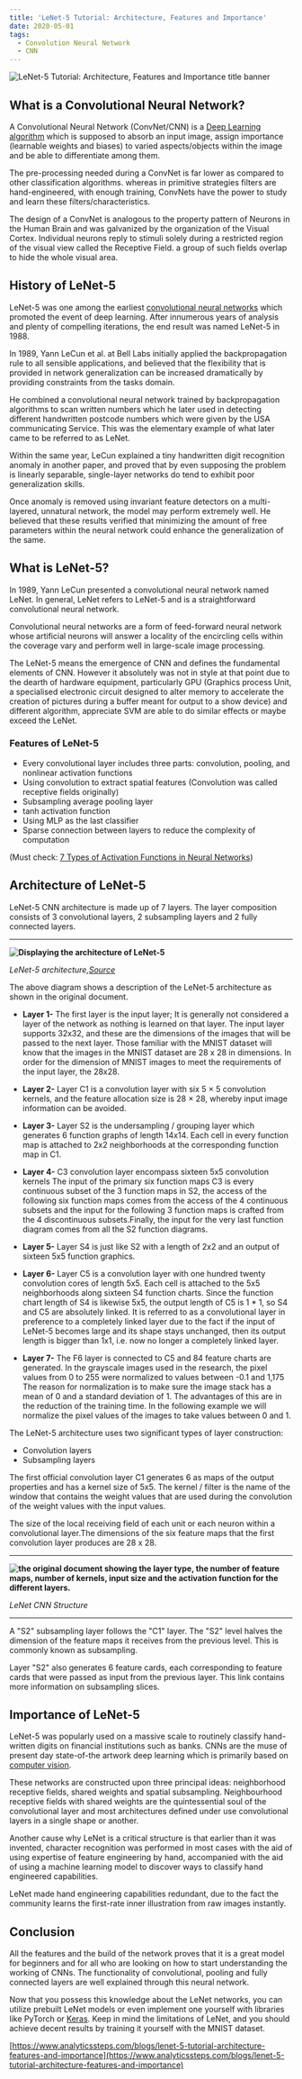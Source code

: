 ```yaml
---
title: 'LeNet-5 Tutorial: Architecture, Features and Importance'
date: 2020-05-01
tags:
  - Convolution Neural Network
  - CNN
---
```


 ![LeNet-5 Tutorial: Architecture, Features and Importance title banner](https://www.analyticssteps.com/backend/media/thumbnail/191202/6751136_1619773364_Lenet-5Artboard%201.jpg)

## **What is a Convolutional Neural Network?**

A Convolutional Neural Network (ConvNet/CNN) is a [Deep Learning algorithm](https://www.analyticssteps.com/blogs/top-deep-learning-algorithms) which is supposed to absorb an input image, assign importance (learnable weights and biases) to varied aspects/objects within the image and be able to differentiate among them. 

The pre-processing needed during a ConvNet is far lower as compared to other classification algorithms. whereas in primitive strategies filters are hand-engineered, with enough training, ConvNets have the power to study and learn these filters/characteristics.

The design of a ConvNet is analogous to the property pattern of Neurons in the Human Brain and was galvanized by the organization of the Visual Cortex. Individual neurons reply to stimuli solely during a restricted region of the visual view called the Receptive Field. a group of such fields overlap to hide the whole visual area.

## **History of LeNet-5**

LeNet-5 was one among the earliest [convolutional neural networks](https://www.analyticssteps.com/blogs/how-transfer-learning-done-neural-networks-and-convolutional-neural-networks) which promoted the event of deep learning. After innumerous years of analysis and plenty of compelling iterations, the end result was named LeNet-5 in 1988.

In 1989, Yann LeCun et al. at Bell Labs initially applied the backpropagation rule to all sensible applications, and believed that the flexibility that is provided in network generalization can be increased dramatically by providing constraints from the tasks domain. 

He combined a convolutional neural network trained by backpropagation algorithms to scan written numbers which he later used in detecting different handwritten postcode numbers which were given by the USA communicating Service. This was the elementary example of what later came to be referred to as LeNet. 

Within the same year, LeCun explained a tiny handwritten digit recognition anomaly in another paper, and proved that by even supposing the problem is linearly separable, single-layer networks do tend to exhibit poor generalization skills. 

Once anomaly is removed using invariant feature detectors on a multi-layered, unnatural network, the model may perform extremely well. He believed that these results verified that minimizing the amount of free parameters within the neural network could enhance the generalization of the same.

## **What is LeNet-5?**

In 1989, Yann LeCun presented a convolutional neural network named LeNet. In general, LeNet refers to LeNet-5 and is a straightforward convolutional neural network. 

Convolutional neural networks are a form of feed-forward neural network whose artificial neurons will answer a locality of the encircling cells within the coverage vary and perform well in large-scale image processing.

The LeNet-5 means the emergence of CNN and defines the fundamental elements of CNN. However it absolutely was not in style at that point due to the dearth of hardware equipment, particularly GPU (Graphics process Unit, a specialised electronic circuit designed to alter memory to accelerate the creation of pictures during a buffer meant for output to a show device) and different algorithm, appreciate SVM are able to do similar effects or maybe exceed the LeNet.

### **Features of LeNet-5**

- Every convolutional layer includes three parts: convolution, pooling, and nonlinear activation functions
- Using convolution to extract spatial features (Convolution was called receptive fields originally)
- Subsampling average pooling layer
- tanh activation function
- Using MLP as the last classifier
- Sparse connection between layers to reduce the complexity of computation

(Must check: [7 Types of Activation Functions in Neural Networks](https://www.analyticssteps.com/blogs/7-types-activation-functions-neural-network))

## **Architecture of LeNet-5**

LeNet-5 CNN architecture is made up of 7 layers. The layer composition consists of 3 convolutional layers, 2 subsampling layers and 2 fully connected layers.

------

**![Displaying the architecture of LeNet-5](https://lh4.googleusercontent.com/wQObukjeIYDLKYZML29IB05ggfL5tCWsGlaqCEs206wMfo4y0UPsnvo1aF7WJg30aHxLKpFp3yTAqVpDMuD5GbhMUL2Y91J8gMAEhwzgwyRmrcuH9YOm7hW673toraHjYxxlEP_h)**

*LeNet-5 architecture,[Source](http://vision.stanford.edu/cs598_spring07/papers/Lecun98.pdf)*

The above diagram shows a description of the LeNet-5 architecture as shown in the original document.

- **Layer 1-** The first layer is the input layer; It is generally not considered a layer of the network as nothing is learned on that layer. The input layer supports 32x32, and these are the dimensions of the images that will be passed to the next layer. Those familiar with the MNIST dataset will know that the images in the MNIST dataset are 28 x 28 in dimensions. In order for the dimension of MNIST images to meet the requirements of the input layer, the 28x28.

- **Layer 2-** Layer C1 is a convolution layer with six 5 × 5 convolution kernels, and the feature allocation size is 28 × 28, whereby input image information can be avoided.

- **Layer 3-** Layer S2 is the undersampling / grouping layer which generates 6 function graphs of length 14x14. Each cell in every function map is attached to 2x2 neighborhoods at the corresponding function map in C1. 

- **Layer 4-** C3 convolution layer encompass sixteen 5x5 convolution kernels The input of the primary six function maps C3 is every continuous subset of the 3 function maps in S2, the access of the following six function maps comes from the access of the 4 continuous subsets and the input for the following 3 function maps is crafted from the 4 discontinuous subsets.Finally, the input for the very last function diagram comes from all the S2 function diagrams. 

- **Layer 5-** Layer S4 is just like S2 with a length of 2x2 and an output of sixteen 5x5 function graphics. 

- **Layer 6-** Layer C5 is a convolution layer with one hundred twenty convolution cores of length 5x5. Each cell is attached to the 5x5 neighborhoods along sixteen S4 function charts. Since the function chart length of S4 is likewise 5x5, the output length of C5 is 1 * 1, so S4 and C5 are absolutely linked. It is referred to as a convolutional layer in preference to a completely linked layer due to the fact if the input of LeNet-5 becomes large and its shape stays unchanged, then its output length is bigger than 1x1, i.e. now no longer a completely linked layer.

- **Layer 7-** The F6 layer is connected to C5 and 84 feature charts are generated. In the grayscale images used in the research, the pixel values from 0 to 255 were normalized to values between -0.1 and 1,175 The reason for normalization is to make sure the image stack has a mean of 0 and a standard deviation of 1. The advantages of this are in the reduction of the training time. In the following example we will normalize the pixel values of the images to take values between 0 and 1.

 

The LeNet-5 architecture uses two significant types of layer construction: 

- Convolution layers
- Subsampling layers

The first official convolution layer C1 generates 6 as maps of the output properties and has a kernel size of 5x5. The kernel / filter is the name of the window that contains the weight values that are used during the convolution of the weight values with the input values.

The size of the local receiving field of each unit or each neuron within a convolutional layer.The dimensions of the six feature maps that the first convolution layer produces are 28 x 28.

------

**![the original document showing the layer type, the number of feature maps, number of kernels, input size and the activation function for the different layers.](https://lh6.googleusercontent.com/FsUiQ8z7kGH5bQuwT1xO1DKFAL3JA8-aJ0SV29_8d5_8OWeJlz-OyjSYBYKnUEtPgZ5QdgEliePuUhh5StLErcgCCd5_UMifVoISf9pDiCbibg6ri_Qo-AJ1uKXfHmjzJgsH3X3s)** 

*LeNet CNN Structure*

------

A "S2" subsampling layer follows the "C1" layer. The "S2" level halves the dimension of the feature maps it receives from the previous level. This is commonly known as subsampling.

Layer "S2" also generates 6 feature cards, each corresponding to feature cards that were passed as input from the previous layer. This link contains more information on subsampling slices.

## **Importance of LeNet-5**

LeNet-5 was popularly used on a massive scale to routinely classify hand-written digits on financial institutions such as banks. CNNs are the muse of present day state-of-the artwork deep learning which is primarily based on [computer vision](https://www.analyticssteps.com/blogs/what-computer-vision-and-how-does-it-work). 

These networks are constructed upon three principal ideas: neighborhood receptive fields, shared weights and spatial subsampling. Neighbourhood receptive fields with shared weights are the quintessential soul of the convolutional layer and most architectures defined under use convolutional layers in a single shape or another.

Another cause why LeNet is a critical structure is that earlier than it was invented, character recognition was performed in most cases with the aid of using expertise of feature engineering by hand, accompanied with the aid of using a machine learning model to discover ways to classify hand engineered capabilities. 

LeNet made hand engineering capabilities redundant, due to the fact the community learns the first-rate inner illustration from raw images instantly.

## **Conclusion**

All the features and the build of the network proves that it is a great model for beginners and for all who are looking on how to start understanding the working of CNNs. The functionality of convolutional, pooling and fully connected layers are well explained through this neural network.

Now that you possess this knowledge about the LeNet networks, you can utilize prebuilt LeNet models or even implement one yourself with libraries like PyTorch or [Keras](https://www.analyticssteps.com/blogs/keras-tutorial-neural-network-library-deep-learning). Keep in mind the limitations of LeNet, and you should achieve decent results by training it yourself with the MNIST dataset.



[https://www.analyticssteps.com/blogs/lenet-5-tutorial-architecture-features-and-importance](https://www.analyticssteps.com/blogs/lenet-5-tutorial-architecture-features-and-importance)
